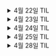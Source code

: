 <details>
<summary>4월 22일 TIL</summary>

## Entity와 Entity Manager

### Entity

영속성을 가진 객체로 DB 테이블에 보관할 대상. 영속 컨텍스트에 속한 객체를 말한다. 이러한 엔티티는 특정한 시점에 DB에 영향을 미치는 쿼리를 실행하게 된다. 

### Entity의 생명주기

- **비영속**  
  - 영속성 컨텍스트와 무관한 새로운 데이터  
  - 클라이언트에서 넘어 온 데이터를 영속화하기 전의 상태
- **영속**  
  - 영속성 컨텍스트에 주입 또는 관리되고 있는 경우  
  - 클라이언트에서 넘어 온 데이터를 영속화 함
- **준영속**  
  - 영속화 되었다가 분리된 경우 (또는 식별자는 잇지만 영속성 컨텍스트에 없는 객체 )
  - 데이터를 수정할 때, 클라이언트 측에서 넘어온 id를 갖고 있는 객체
- **삭제**  
  - 영속성 컨텍스트에서 아예 삭제 된 데이터

### Entity Manager

영속 컨텍스트에 접근하여 엔티티에 대한 DB 작업을 제공한다. 엔티티 매니저의 메서드에 대해 알아보자.

- JPA의 동작은 Entity를 기준으로 돌아가게 되는데, 이 때 Entity를 관리하는 역할을 하는 것  
- JPA는 기본적으로 한 요청 당 하나의 Entity Manager을 사용한다.  
- 각 Entity Manager 들은 정해진 영속성 컨텍스트를 참조한다.

그리고 이렇게 만들어진 Entity Manager로 데이터를 다루려면, 가장 먼저 Entity가 “영속화” 되어 있어야 한다.

> 일반적으로는 Entity Manager 한개 당 하나의 영속성 컨텍스트를 갖지만, **스프링에서는 공통된 영속성 컨텍스트 하나를 여러 Entity Manager가 참조**한다.  

#### **find()**
- 영속 컨텍스트에서 엔티티를 검색하고 없을 경우 DB에서 데이터를 찾아 영속 컨텍스트에 저장한다. 여기서 식별자는 Entity 클래스에서 @Id 애노테이션으로 지정한 값을 사용해야 한다.

#### **persist()**
- 엔티티를 영속 컨텍스트에 저장 후 INSERT 쿼리를 실행한다. 보통 커밋 시점에 INSERT 쿼리를 실행하는데 바로 실행하는 경우도 있다.  
- 트랜잭션 범위 내에서 실행해야 한다. persist() 메서드는 실행 시점에 영속 컨텍스트에 엔티티를 저장하고, 트랜잭션을 commit()하는 시점에 insert 쿼리가 실행되기 때문에, 트랜잭션 범위에서 실행하지 않는다면 실제 DB에 반영되지 않는다.

#### **remove()**
- 엔티티 클래스를 영속 컨텍스트에서 삭제 후 DELETE 쿼리를 실행한다.  
- 트랜잭션 범위 내에서 실행되어야 하며 트랜잭션이 commit() 하는 시점에 delete 쿼리가 실행된다.

### 엔티티 수정

- 엔티티 매니저는 별도의 update 메서드를 제공하지 않는다. JPA는 트랜잭션 범위애서 엔티티 객체의 상태가 변경되면 이를 트랜잭션 커밋 시점에 반영한다. 이 사실을 모르고 사용하면 매우 위험하니 주의한다.

</details>

<details>
<summary>4월 23일 TIL</summary>

# Record를 DTO로 사용하는 이유가 뭔가요?

Record는 Java 16에서 정식 출시된 특별한 유형의 클래스로 **불변성**을 기본으로 한다. 

기존의 클래스와 달리 모든 필드가 final 키워드로 선언되며, 객체 생성 후 변경할 수 없다. 또한 필드 선언만으로 자동으로 생성자, getter, equals(), hashCode(), toString() 등 메서드를 자동으로 생성해 주어 보일러 플레이트 코드를 줄일 수 있다. 이러한 특성으로 인해 멀티 스레드 환경에서 데이터가 의도치 않게 변경되지 않고 안전하게 전달할 수 있다. 

### DTO

```java
public class MemberDto {
	private final String name;
	private final String email;
	private final String gender;

	public MemberDto(String name, String email, String gender) {
		this.name = name;
		this.email = email;
		this.gender = gender;
	}

	public String getName() {
		return name;
	}
	
	public String getEamil() {
		return email;
	}
	
	public String getGender() {
		return gender;

}
```

### Record

```java
// Record. 생성자, getter, hashCode(), equals(), toString() 자동 완성
public record MemberDto(String name, String email, String gender) {}
```

### Record로 생성한 모든 객체는 DTO 인가요?

모든 Record 객체가 DTO인 것은 아니다. Record는 단순히 데이터를 캡슐화하는 역할을 하는데, DTO외에도 값 객체 (Value Objects) 등의 다양한 용도로 사용될 수 있다. 

```java
// 값 객체로 사용
public record Coordinates(double x, double y) {}
```

DTO는 계층 간 데이터 전송을 목적으로 하는 객체이고, VO는 도메인 모델 내에서 특정 값을 표현하는 객체로 사용된다. 따라서, Record는 이 두 가지 모두에 적합하게 사용할 수 있다. 

### Record와 VO를 비교해주세요.

Record와 VO는 모두 객체의 상태가 변경되지 않는 것을 보장한다. 또 데이터를 캡슐화하여 표현하는 데 초점을 맞춘다. 마지막으로 VO는 값 기반의 동등성을 가지며, Record도 동일한 필드 값을 가지면 동일한 객체로 간주된다는 점이 공통점이다. 

VO는 도메인 모델 내에서 특정 개념을 표현하고, 도메인 로직과 밀접하게 관련이 있다. 즉, VO는 비즈니스 로직이나 규칙을 가질 수 있다. 반면에 Record는 단순히 데이터를 캡슐화하여 저장하는데 의미가 있다. 

**결론적으로**, Record는 VO를 구현하는 데 적합하지만, VO의 모든 특성을 완벽히 대체하지는 않는다. VO는 더 넓은 도메인 맥락에서 사용되며, 비즈니스 로직을 포함할 수 있다. 

### Record의 한계는 무엇이 있을까?

Record는 extends를 사용하여 다른 클래스를 상속할 수 없고, 필드가 final로 선언되기 때문에 확장이 어렵다. 또 주로 데이터를 전달하려는 목적으로 설계되었기 때문에 비즈니스 로직을 포함하기에 적절하지 않다. 마지막으로 Java 14 또는 16 이전 버전에 호환이 불가능하다. 

### DTO와 Record 비교하기

**불변성**

Record는 기본적으로 불변성을 가지며, 한 번 생성된 Record 인스턴스의 데이터는 변경할 수 없다. 이러한 불변성 덕분에 데이터는 일관성을 유지하며, 추가적인 코드 없이도 스레드 안전(Threrad-Safe)하다. 

반면 DTO는 일반적으로 가변성을 가지며, 객체가 생성된 후에도 필드를 변경할 수 있다. DTO를 불변으로 만들려면 Setter 메서드를 사용하지 않거나, final 필드를 사용하여 신중하게 설계해야 한다. 

**보일러 플레이트 코드** 

Record의 큰 장점 중 하나는 보일러 플레이트 코드, 즉 반복적인 코드를 크게 줄일 수 있다는 점이다. DTO를 사용할 때는 보통 Getter, Setter, 생성자, equals(), hashCode(), toString() 메서드를 직접 작성해야 하지만, Record는 이러한 메서드를 자동으로 생성한다. 

반대로, DTO는 직접 코드를 작성해야 한다. 롬복 같은 도구를 사용하면 보일러 플레이트 코드를 줄일 수 있지만, Record만큼 간단하지 않다. 

**데이터 표현 방식**

Record는 데이터를 간결하고 직관적으로 표현하는 방법을 제공한다. Record 선언에는 필드만 포함되므로 코드가 더 깔끔하고 읽기 쉽다. 특히 데이터 모델이 많은 프로젝트에서 유지보수가 용이하다. 

**커스터마이징**

DTO의 장점 중 하나는 커스터마이징이 용이하다는 점이다. DTO에서는 데이터 유효성 검사, 데이터 변환 메서드 또는 비즈니스 로직을 추가할 수 있다. 

반면, Record는 커스터마이징이 제한적이다. Record는 가볍고 불변성을 유지하도록 설계되었기 때문에 내부 상태를 수정하거나 복잡한 로직을 쉽게 추가할 수 없다. 만약 데이터 객체에 커스터마이징된 동작 로직이 필요하다면 DTO가 더 유연한 선택이다. 

**함수형 프로그래밍과의 연관성**

함수형 프로그래밍의 핵심 원칙 중 하나는 불변성(Immutability)입니다. 즉, 데이터 객체가 한 번 생성된 후에는 변경되지 않아야 한다는 것이다. Record는 기본적으로 불변이므로 함수형 프로그래밍 원칙과 잘 맞는다. 따라서 불변 데이터 객체를 사용하고자 하는 시스템에 적합한 선택이다. 

반면 DTO는 가변성을 가지며, 불변으로 만들려면 수동적인 설정이 필요하다. DTO는 상태 변경이 흔한 객체 지향 프로그래밍 스타일에 더 적합하다. 

### DTO와 Record는 언제 사용해야 할까?

**DTO를 사용해야 할 때** 

1. **데이터 수정이 필요한 경우**
    
    객체의 데이터를 생성 후 수정해야 할 때는 DTO가 더 적합하다. DTO는 보통 가변적이어서 필드 값을 필요에 따라 변경할 수 있다.  객체의 수명 주기 동안 데이터가 계속해서 업데이트 되는 상황에서 유용하다. 
    
2. **추가적인 동작이나 검증 로직이 필요한 경우**
    
    DTO는 검증, 변환, 또는 추가 메서드 등 맞춤형 동작을 추가하는데 더 유연하다. 데이터 객체가 단순히 데이터를 전달하는 것 이상으로 동작해야 할 때 적합하다. 
    
3. **이전 버전의 Java(16 이전 버전)와 호환이 필요한 경우**
    
    Java 16 이전 버전을 사용하는 프로젝트라면 Record를 사용할 수 없다.
    

**Record를 사용해야 할 때**

1. **간결하고 불변성을 가진 데이터 전달 객체가 필요한 경우**
    
    Record는 가볍고 불변성을 가진 객체로 데이터를 전달해야 할 때 이상적이다. Record는필수적인 메서드들을 자동으로 생성해 주기 때문에 데이터 표현을 간결하고 효율적으로 처리할 수 있다. 
    
    예시 ) MSA에서 서비스 간 데이터를 전달할 때 데이터를 수정할 필요가 없다면 Record가 완벽한 선택일 수 있다. 
    
2. **읽기 전용 데이터 전송이 필요한 경우**
    
    애플리케이션에서 데이터를 전달하기만 하고 수정할 필요가 없다면 Record를 사용하는 것이 좋다. Record는 불변성을 보장하여 데이터 일관성을 유지하기 때문에, 데이터베이스에서 서비스 계층으로 또는 서비스 간 데이터를 전달하는데 적합하다. 
    
3. **최신 자바 애플리케이션에서** 
    
    Java 16 이상을 사용하고 있다면 Record를 충분히 활용할 수 있다. Record는 최신 Java 애플리케이션에서 데이터 표현을 간소화하도록 설계되었으며, 기존 DTO가 가지고 있던 불필요한 반복적인 코드를 줄이는 데 도움이 된다. 
    

### 성능 고려 사항은?

DTO와 Record의 성능을 비교할 때 차이는 크지 않지만, 몇 가지 중요한 요소들을 고려해야 한다. 

**메모리 효율성**

Record는 설계상 간결하므로 DTO보다 메모리를 조금 덜 사용할 수 있다. 그 이유는 Record가 직접 Getter, Setter, equals(), hashCode(), toString() 같은 메서드를 구현할 필요가 없기 때문이다. 이러한 메서드들이 Java 컴파일러에 의해 자동으로 최적화 되어 생성되므로 , 메모리 사용량이 줄어든다. 

**불변성과 스레드 안정성**

Record는 불변이므로 특히 멀티 스레드 환경에서 성능상의 이점을 제공한다. Record는 불변이기 때문에 스레드 간에 공유될 때 동기화나 잠금(locking) 메커니즘이 필요하지 않다. 이는 스레드 간 경쟁으로 성능이 저하되는 상황에서 성능을 향상할 수 있다. 

반면, 가변 DTO를 멀티 스레드 환경에서 사용할 경우, 스레드 안정성을 보장하기 위해 접근을 동기화하거나 다른 메커니즘을 사용해야 하므로 추가적인 부담이 생기고 애플리케이션이 느려질 수 있다. 

**가비지 컬렉션**

DTO와 Record 모두 일반적인 Java 객체이므로 동일한 가비지 컬렉션 처리에 따라 관리된다. 하지만 Record가 더 간결하므로 메모리에 적은 객체가 생성되거나 유지될 수 있어, 가비지 컬렉션이 조금 더 빠르게 이루어질 가능성이 있다. 이는 대량의 데이터 객체를 처리하는 장기 실행 애플리케이션에서 성능 향상에 기여할 수 있다. 

**CPU  오버헤드**

Record는 컴파일러에 의해 자동 생성되며 성능을 최적화하도록 설계되어 있어, 객체 생성, 메서드 호출, 비교 작업에서 CPU 성능이 조금 더 향상될 수 있다. 특히 복잡한 DTO의 경우, 수동으로 구현된 메서드에서 비 효율성이 발생할 수 있는데, Record는 일관되고 최적화된 방식으로 이러한 작업을 처리하므로 효율적이다. 

**실제 성능**

실제로는 DTO와 Record 간의 성능 차이는 대부분의 애플리케이션에서 매우 적거나 무시할 만한 수준일 것이다. Record의 간결함이 특정 시나리오에서 약간의 성능 향상을 가져올 수 있지만, 실제로는 대용량 데이터 처리, 높은 처리량을 요구하는 애플리케이션, 또는 리소스가 제한된 환경(예시 : 모바일 또는 IoT 장치)에서만 눈에 띌 정도의 성능 차이를 경험할 수 있다.

</details>

<details>
<summary>4월 24일 TIL</summary>
## 읽기에 트랜잭션을 걸 필요가 있나요? @Transactional을 안 붙이면 되는거 아닐까요?

- 조회용 메서드에 대해 @Transactional 어노테이션 유무의 차이는 OSIV (Open Session In View)가 꺼져있을 때 알 수 있다.
- 절대 불변하는 애들은 안붙여도 되는데 전화번호와 같은 애들은 일관성 유지를 위해서 붙여주는게 좋다.
- **OSIV** 는 영속성 컨텍스트를 View Layer 까지 유지하는 속성으로, 클라이언트의 요청 시점부터 영속성 컨텍스트를 생성하여 Filter / Interceptor - Controller 에서부터 영속성 컨텍스트가 생성되어 유지됨으로써 View Layer 에서도 Entity의 Lazy Loading이 가능하도록 한다.
    - **트랜잭션 범위를 넘어 웹 요청이 완료될 때 까지 열려 있는 상태를 유지하도록 설정하는 기능**
- 기본적으로 별도의 설정을 하지 않는다면 OSIV는 true로 설정되어 있어서 @Transactional 어노테이션 유무의 차이를 알 수 없다.
    - 실제로, OSIV를 켠 상태에서 @Transactional 어노테이션의 유무와 상관없이 다음 **Lazy Loading을 수행**하는 코드의 동작은 Exception 없이 정상적으로 동작한다.
    - 원래는 트랜잭션 범위를 벗어난 **Controller**나 **View** 에서도 엔티티를 사용할 수 있다.
- **OSIV를 false로 설정**한다면 영속성 컨텍스트는 트랜잭션 범위를 벗어나는 순간 Entity는 영속성 컨텍스트의 관리를 받지 않는 준영속 상태가 되어버린다.
    - 트랜잭션이 종료되면 영속성 컨텍스트도 닫힌다.
- 영속성 컨텍스트의 관리를 받지 않는 **준영속 상태**가 된다는 말은 곧 **Lazy Loading의 동작이 불가능하다는 의미**이다.
    - Lazy Loading은 **연관된 엔티티를 실제로 사용할 때 데이터베이스에서 쿼리를 실행하는 방식**이다.
    - 이 과정은 **영속성 컨텍스트가 활성 상태 일 때만 동작**한다.
- OSIV를 false로 설정하고 @Transactional 어노테이션을 제거하였을 때, LazyInitializationException이 발생함을 확인할 수 있다.
- 이렇듯, OSIV가 꺼져있는 상태에서는 @Transactional 어노테이션이 없을 때에 Lazy Loading의 동작을 수행할 수 없다는 문제점이 있으므로 조회용 메서드에 대해서도 @Transactional 어노테이션을 붙여주어야 하는 것이다.
- @Transactional 은 메서드가 호출되는 동안 **트랜잭션을 활성화**하고 영속성 컨텍스트를 열어준다. **따라서 OSIV가 비활성화된 상태에서는 Lazy Loading을 사용하기 위해 조회용 메서드에도 반드시 @Transactional을 붙여야 한다.**
    - @Transactional이 없으면 트랜잭션 범위가 없으므로, Lazy Loading이 동작하지 않는다.
    - Lazy Loading은 영속성 컨텍스트가 열려 있어야 동작함. 따라서 Lazy Loading을 수행하려면 트랜잭션 범위가 필요하다.
- @Transactional 어노테이션을 붙이게 되면 해당 영역에서는 JPA의 스냅샷 유지, flush의 필요성, DB 커넥션을 오래 물고 있는 등의 관리적인 측면이 발생한다.
- 따라서, lazy-loading, replication과 같이 트랜잭션 범위 내에서 수행해야 되는 동작이 있는 경우에 대해서 적절히 @Transactional 어노테이션을 활용하는 것이 좋으며, 무분별하게 @Transactional 어노테이션을 사용하는 것은 위에서 언급했듯이 스냅샷 유지, flush의 필요 등 관리적/메모리적 측면에서 오히려 좋지 않을 수 있고, 커넥션을 오래 가지고 있어 커넥션 부족 등의 문제가 발생할 수 있다.
</details>

<details>
<summary>4월 25일 TIL</summary>
<aside>
❗HOL Blocking 에 대해 설명해 주세요.
</aside>

[HOL Blocking 이란?](https://velog.io/@dnr6054/HOL-Blocking)

**HTTP 에서의 HOL Blocking**

**HTTP/1.1**의 요청-응답 쌍은 항상 순서를 유지하고 동기적으로 수행되어야 한다. 하나의 요청이 처리되고, 응답을 받은 후에 다음 요청을 보낸다. 즉, 이전의 요청이 처리되지 않았다면 그 다음 요청은 보낼 수 없다는 것이다. 

즉, 이전 요청이 막혀버리게 되면 그 다음 요청이 아무리 빨리 처리 될 수 있다고 해도 전체적으로 느려지게 되는 것이다. 이것이 바로 HOL Blocking이다. 

**HTTP/2**의 경우 요청은 하나의 연결에서 병렬적으로 보내질 수 있다. 따라서 첫번째가 시간이 걸려도 그 다음 요청들을 먼저 받아서 보여줄 수 있다는 것이다. 

따라서 HTTP/1.1에서의 HOL Blocking은 HTTP/2에서는 발생하지 않는다고 말할 수 있다.

**TCP에서의 HOL Blocking**

HTTP 요청 / 응답을 TCP 패킷 레벨로 바꾼 것이라고 생각하면 된다. 

TCP는 패킷을 전송할 때에, 전달을 보장하기 때문에 패킷이 손실되면 재전송하게 된다. 그리고 재전송 시 패킷의 순서가 역전되지 않도록 후속 패킷이 대기하게 된다. 따라서 3개의 패킷을 보낸다고 할 때, 앞에서 손실이 발생하면 뒤도 막히게 된다. 

`HTTP/2`로 다중화된 요청은 `TCP`에서는 단순한 패킷이므로 패킷이 막히면 전체가 지연되는 문제는 피할 수 없다. **즉, 여전히 TCP의 특성에 의해 발생하는 지연 문제를 완전히 피할 수 없다는 의미이다.**

</details>


<details>
<summary>4월 28일 TIL</summary>
### 낙관적 락과 비관적 락에 대해 설명하라

---

낙관적 락과 비관적 락은 데이터베이스 트랜잭션에서 동시성 제어를 위한 주요 기법이다. 데이터 무결성을 유지하면서 여러 트랜잭션이 동시에 데이터를 접근할 때 발생할 수 있는 충돌을 해결할 때 사용된다. 

**낙관적 락 (Optimistic Lock)**

데이터 충돌이 적을 것으로 가정하고, 데이터를 읽을 때 락을 설정하지 않고 트랜잭션이 데이터를 수정할 때 충돌이 발생하지 않았는지 확인하는 방식이다. 

- 보통 version과 같은 별도의 구분 컬럼을 사용해서 데이터가 변경되었는지 확인하며, 충돌이 발생하면 데이터베이스가 아닌 애플리케이션에서 직접 롤백하거나 재시도 처리를 해야 한다.

**비관적 락 (Pessimistic Lock)**

데이터 충돌이 많을 것으로 가정하고, 트랜잭션이 시작될 때 공유 락(Shared Lock, S-Lock) 또는 베타 락(Exclusive Lock, X-Lock)을 설정하여 다른 트랜잭션이 해당 데이터에 접근하지 못하도록 하는 방식이다. 

- S-Lock
    
    다른 트랜잭션에서 읽기는 가능하지만 쓰기는 불가능 하다 
    
- X-Lock
    
    다른 트랜잭션에서 읽기, 쓰기 모두 불가능 하다.
    
- 참고
    
    MySQL은 일관된 읽기를 지원하여 X-Lock이 걸려있어도 단순 SELECT로 읽을 수 있다. 
    

**두 방식의 차이점은 무엇인가요 ?**

1. **충돌 가능성**
    1. 낙관적 락은 충돌이 자주 발생하지 않을 것이라고 가정하고, 비관적 락은 충돌이 자주 발생할 것이라고 가정한다. 
2. **데이터베이스 락 사용 여부**
    1. 낙관적 락은 락을 사용하지 않고, 비관적 락은 트랜잭션이 시작될 때 락을 설정한다. 
3. **성능** 
    1. 낙관적 락은 락을 설정하지 않기 때문에 성능이 더 좋을 수 있다. 하지만 충돌이 발생할 경우 롤백하거나 재시도 처리를 해야 하기 때문에 성능이 떨어질 수 있다. 
    2. 비관적 락은 락을 설정하기 때문에 다른 트랜잭션이 대기해야 하며, 이로 인해 성능이 저하될 수 있다.

결론적으로 낙관적 락은 충돌이 발생하면 해결하는 방식이고, 비관적 락은 애초에 충돌을 방지하는 방식이다. 

**언제 어떤 락을 사용하는 것이 유리할까요?**

데이터 충돌이 자주 발생하거나 데이터 무결성이 중요한 경우에는 비관적 락을 사용하는 것이 유리할 수 있다. 조회 작업이 많고 동시 접근이 중요한 경우에는 낙관적 락을 사용하는 것이 유리할 수 있다.
</details>
